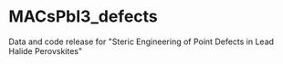 # MACsPbI3_defects
Data and code release for "Steric Engineering of Point Defects in Lead Halide Perovskites"
